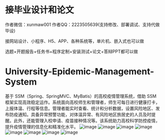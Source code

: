 # 接毕业设计和论文
作者微信：xunmaw001  作者QQ：2223505639(支持修改、部署调试、支持代做毕设)

接网站设计、小程序、H5、APP、各种系统等，单片机、嵌入式也可以做

选题+开题报告+任务书+程序定制+安装测试+论文+答辩PPT都可以做
# University-Epidemic-Management-System
基于 SSM（Spring、SpringMVC、MyBatis）的高校疫情管理系统，借助 SSM 框架实现高效稳定运作。系统面向高校师生和管理者，师生可每日进行健康打卡，上报体温、行程等信息。管理者能实时查看、统计和分析数据，设置风险地区、发布防疫通知。具备异常预警功能，对体温异常、有风险地区旅居史的人员及时提醒。此外，还能管理入校申请、疫苗接种情况等。该系统助力高校科学防控疫情，提升疫情管理的信息化和精准化水平。 
![image](https://github.com/user-attachments/assets/807e338c-4592-43dd-bdb4-f1416594e904)
![image](https://github.com/user-attachments/assets/8e9508e2-7900-45ef-9721-cb8cb1933707)
![image](https://github.com/user-attachments/assets/8f482b18-7b9e-4d9d-b018-637785332c75)
![image](https://github.com/user-attachments/assets/c7ab7345-b986-4312-a8a9-77883b92a48b)
![image](https://github.com/user-attachments/assets/cec0d8b2-50ed-4dc3-bd63-72b6dd2dcba4)
![image](https://github.com/user-attachments/assets/e70147b7-02b3-4cb8-b984-59d1e7cfd7b0)
![image](https://github.com/user-attachments/assets/3b991fea-6794-4844-bb91-56f602bf8c37)
![image](https://github.com/user-attachments/assets/6861e192-892c-41be-9e40-b57c6d40223b)

